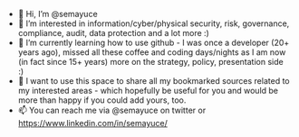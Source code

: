 - 👋 Hi, I’m @semayuce
- 👀 I’m interested in information/cyber/physical security, risk, governance, compliance, audit, data protection and a lot more :)
- 🌱 I’m currently learning how to use github - I was once a developer (20+ years ago), missed all these coffee and coding days/nights as I am now (in fact since 15+ years) more on the strategy, policy, presentation side :)
- 💞️ I want to use this space to share all my bookmarked sources related to my interested areas - which hopefully be useful for you and would be more than happy if you could add yours, too.
- 📫 You can reach me via @semayuce on twitter or https://www.linkedin.com/in/semayuce/ 

<!---
semayuce/semayuce is a ✨ special ✨ repository because its `README.md` (this file) appears on your GitHub profile.
You can click the Preview link to take a look at your changes.
--->
